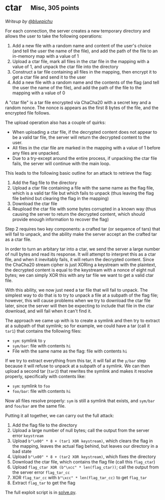 # ctar&emsp;<sub><sup>Misc, 305 points</sup></sub>

_Writeup by [@bluepichu](https://github.com/bluepichu)_

For each connection, the server creates a new temporary directory and allows the user to take the following operations:
1. Add a new file with a random name and content of the user's choice (and tell the user the name of the file), and add the path of the file to an in-memory map with a value of 1
2. Upload a ctar file, mark all files in the ctar file in the mapping with a value of 1, and unpack the ctar file into the directory
3. Construct a tar file containing all files in the mapping, then encrypt it to get a ctar file and send it to the user
4. Add a new file with a random name and the contents of the flag (and tell the user the name of the file), and add the path of the file to the mapping with a value of 0

A "ctar file" is a tar file encrypted via ChaCha20 with a secret key and a random nonce.  The nonce is appears as the first 8 bytes of the file, and the encrypted file follows.

The upload operation also has a couple of quirks:
- When uploading a ctar file, if the decrypted content does not appear to be a valid tar file, the server will return the decrypted content to the user.
- All files in the ctar file are marked in the mapping with a value of 1 before any files are unpacked.
- Due to a try-except around the entire process, if unpacking the ctar file fails, the server will continue with the main loop.

This leads to the following basic outline for an attack to retrieve the flag:
1. Add the flag file to the directory
2. Upload a ctar file containing a file with the same name as the flag file, which is a valid tar file but which fails to unpack (thus leaving the flag file behind but clearing the flag in the mapping)
3. Download the ctar file
4. Reupload the ctar file with some bytes corrupted in a known way (thus causing the server to return the decrypted content, which should provide enough information to recover the flag)

Step 2 requires two key components: a crafted tar (or sequence of tars) that will fail to unpack, and the ability make the server accept an the crafted tar as a ctar file.

In order to turn an arbitary tar into a ctar, we send the server a large number of null bytes and read its response.  It will attempt to interpret this as a ctar file, and when it inevitably fails, it will return the decrypted content.  Since the ChaCha20 stream cipher is just XORing a keystream with the plaintext, the decrypted content is equal to the keystream with a nonce of eight null bytes; we can simply XOR this with any tar file we want to get a valid ctar file.

With this ability, we now just need a tar file that will fail to unpack.  The simplest way to do that is to try to unpack a file at a subpath of the flag file; however, this will cause problems when we try to download the ctar file later, since the server will then be expecting to include that file in the ctar download, and will fail when it can't find it.

The approach we came up with is to create a symlink and then try to extract at a subpath of that symlink; so for example, we could have a tar (call it `tar1`) that contains the following files:
- `sym`: symlink to `y`
- `sym/bar`: file with contents `hi`
- File with the same name as the flag: file with contents `hi`

If we try to extract everything from this tar, it will fail at the `y/bar` step because it will refuse to unpack at a subpath of a symlink.  We can then upload a second tar (`tar2`) that rewrites the symlink and makes it resolve properly, specifically with contents like:
- `sym`: symlink to `foo`
- `foo/bar`: file with contents `hi`

Now all files resolve properly: `sym` is still a symlink that exists, and `sym/bar` and `foo/bar` are the same file.

Putting it all together, we can carry out the full attack:
1. Add the flag file to the directory
2. Upload a large number of null bytes; call the output from the server error `keystream`
3. Upload `b"\x00" * 8 + (tar1 XOR keystream)`, which clears the flag in the mapping, leaves the actual flag behind, but leaves our directory in a bad state
4. Upload `b"\x00" * 8 + (tar2 XOR keystream)`, which fixes the directory
5. Download the ctar file, which contains the flag file (call this `flag_ctar`)
6. Upload `flag_ctar XOR (b"\xcc" * len(flag_ctar))`; call the output from the server error `flag_tar_cc`
7. XOR `flag_tar_cc` with `b"\xcc" * len(flag_tar_cc)` to get `flag_tar`
8. Extract `flag_tar` to get the flag

The full exploit script is in [solve.py](./solve.py).
